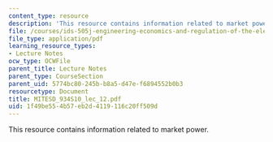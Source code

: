```yaml
---
content_type: resource
description: 'This resource contains information related to market power.  '
file: /courses/ids-505j-engineering-economics-and-regulation-of-the-electric-power-sector-spring-2010/1f49be554b57eb2d4119116c20ff509d_MITESD_934S10_lec_12.pdf
file_type: application/pdf
learning_resource_types:
- Lecture Notes
ocw_type: OCWFile
parent_title: Lecture Notes
parent_type: CourseSection
parent_uid: 5774bc80-245b-b8a5-d47e-f6894552b0b3
resourcetype: Document
title: MITESD_934S10_lec_12.pdf
uid: 1f49be55-4b57-eb2d-4119-116c20ff509d
---
```

This resource contains information related to market power.  

